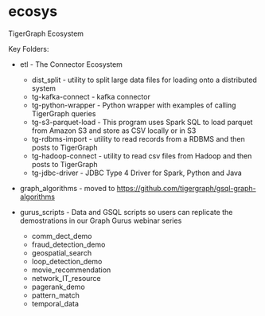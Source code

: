 # ecosys
TigerGraph Ecosystem

Key Folders:
* etl - The Connector Ecosystem
  * dist_split - utility to split large data files for loading onto a distributed system
  * tg-kafka-connect - kafka connector
  * tg-python-wrapper - Python wrapper with examples of calling TigerGraph queries
  * tg-s3-parquet-load - This program uses Spark SQL to load parquet from Amazon S3 and store as CSV locally or in S3
  * tg-rdbms-import - utility to read records from a RDBMS and then posts to TigerGraph
  * tg-hadoop-connect - utility to read csv files from Hadoop and then posts to TigerGraph
  * tg-jdbc-driver - JDBC Type 4 Driver for Spark, Python and Java

* graph_algorithms - moved to https://github.com/tigergraph/gsql-graph-algorithms

* gurus_scripts - Data and GSQL scripts so users can replicate the demostrations in our Graph Gurus webinar series
  * comm_dect_demo
  * fraud_detection_demo
  * geospatial_search
  * loop_detection_demo
  * movie_recommendation
  * network_IT_resource
  * pagerank_demo
  * pattern_match
  * temporal_data
